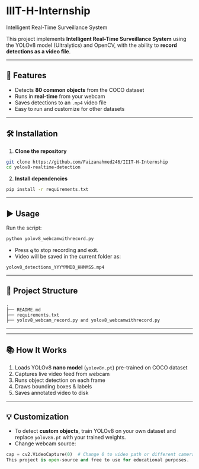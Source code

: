 # IIIT-H-Internship

Intelligent Real-Time Surveillance System

This project implements **Intelligent Real-Time Surveillance System** using the YOLOv8 model (Ultralytics) and OpenCV, with the ability to **record detections as a video file**.

---

## 🚀 Features
- Detects **80 common objects** from the COCO dataset  
- Runs in **real-time** from your webcam  
- Saves detections to an `.mp4` video file  
- Easy to run and customize for other datasets  

---

## 🛠 Installation
1. **Clone the repository**  
```bash
git clone https://github.com/Faizanahmed246/IIIT-H-Internship
cd yolov8-realtime-detection
```

2. **Install dependencies**  
```bash
pip install -r requirements.txt
```

---

## ▶ Usage
Run the script:
```bash
python yolov8_webcamwithrecord.py
```

- Press **`q`** to stop recording and exit.
- Video will be saved in the current folder as:
```
yolov8_detections_YYYYMMDD_HHMMSS.mp4
```

---

## 📂 Project Structure
```
.
├── README.md
├── requirements.txt
├── yolov8_webcam_record.py and yolov8_webcamwithrecord.py
```

---

---

## 📚 How It Works
1. Loads YOLOv8 **nano model** (`yolov8n.pt`) pre-trained on COCO dataset  
2. Captures live video feed from webcam  
3. Runs object detection on each frame  
4. Draws bounding boxes & labels  
5. Saves annotated video to disk  

---

## 💡 Customization
- To detect **custom objects**, train YOLOv8 on your own dataset and replace `yolov8n.pt` with your trained weights.
- Change webcam source:
```python
cap = cv2.VideoCapture(0)  # Change 0 to video path or different camera index
This project is open-source and free to use for educational purposes.

